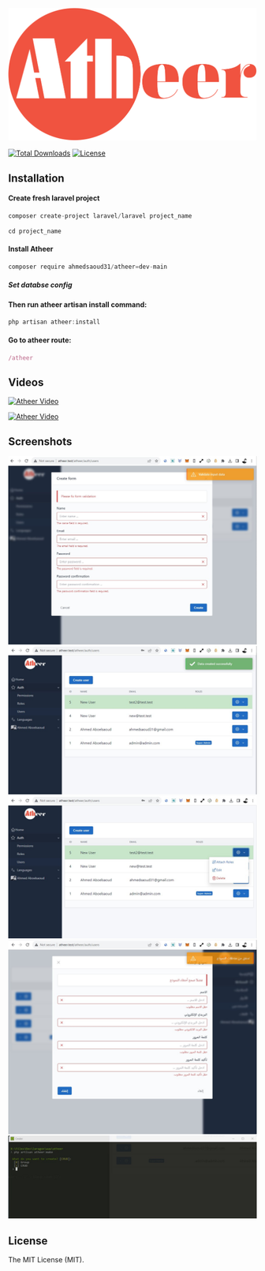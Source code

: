 ![Atheeer.png](https://github.com/ahmedsaoud31/atheer/blob/main/public/atheer_public/static/logo-orange.svg?raw=true&v=2)

[![Total Downloads](https://img.shields.io/packagist/dt/ahmedsaoud31/atheer)](https://packagist.org/packages/ahmedsaoud31/atheer)
[![License](https://img.shields.io/npm/l/laravel-permission-to-vuejs)](https://en.wikipedia.org/wiki/MIT_License)

## Installation

#### Create fresh laravel project
```jsx
composer create-project laravel/laravel project_name
```

```jsx
cd project_name
```

#### Install Atheer
```jsx
composer require ahmedsaoud31/atheer=dev-main
```
##### Set databse config

#### Then run atheer artisan install command:

```jsx
php artisan atheer:install
```

#### Go to atheer route:
```jsx
/atheer
```

## Videos
[![Atheer Video](https://img.youtube.com/vi/7ECci1ufnUM/0.jpg)](https://youtu.be/7ECci1ufnUM?si=rxWH4iV07yqd3Ezo)

[![Atheer Video](https://img.youtube.com/vi/DzuS4mw-9ZQ/0.jpg)](https://youtu.be/DzuS4mw-9ZQ?si=eY3enKMQpsa02fhV)


## Screenshots
![Screenshot001.png](https://github.com/ahmedsaoud31/atheer/blob/main/Screenshots/Screenshot001.jpg?raw=true&v=2)
![Screenshot002.png](https://github.com/ahmedsaoud31/atheer/blob/main/Screenshots/Screenshot002.jpg?raw=true&v=2)
![Screenshot003.png](https://github.com/ahmedsaoud31/atheer/blob/main/Screenshots/Screenshot003.jpg?raw=true&v=2)
![Screenshot004.png](https://github.com/ahmedsaoud31/atheer/blob/main/Screenshots/Screenshot004.jpg?raw=true&v=2)
![Screenshot005.png](https://github.com/ahmedsaoud31/atheer/blob/main/Screenshots/Screenshot005.jpg?raw=true&v=2)


## License

The MIT License (MIT).
